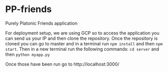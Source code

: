 # PP-friends


Purely Platonic Friends application

For deployment setup, we are using GCP so to access the application you can send us your IP and then clone the repository. Once the repository is cloned you can go to master and in a terminal run `npm install` and then `npm start`. Then in a new terminal run the following commands: `cd server` and then `python myapp.py`

Once those have been run go to http://localhost:3000/ 
